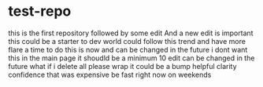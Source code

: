 # test-repo
this is the first repository followed by some edit
And a new edit is important
this could be a starter to dev world
could follow this trend and have more flare
a time to do this is now and can be changed in the future
i dont want this in the main page
it shoudld be a minimum 10 edit
can be changed in the future
what if i delete all
please wrap  it
could be a bump
helpful
clarity
confidence
that was expensive
be fast
right now
on weekends
